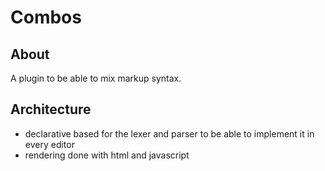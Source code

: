 # Combos


## About

A plugin to be able to mix markup syntax.


## Architecture

* declarative based for the lexer and parser to be able to implement it in every editor
* rendering done with html and javascript
